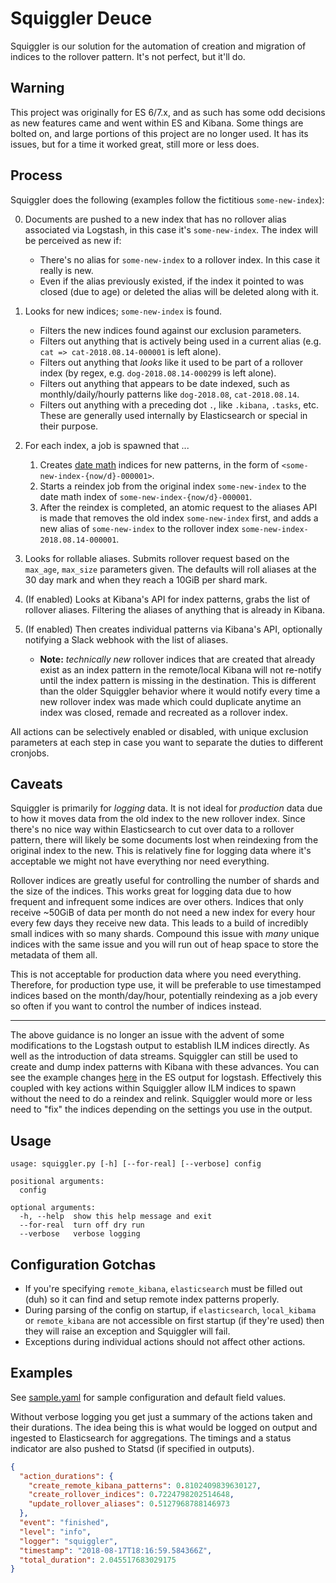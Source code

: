 # Squiggler Deuce

Squiggler is our solution for the automation of creation and migration of indices to the rollover pattern. It's not perfect, but it'll do.

## Warning

This project was originally for ES 6/7.x, and as such has some odd decisions as new features came and went within ES and Kibana. Some things are bolted on, and large portions of this project are no longer used. It has its issues, but for a time it worked great, still more or less does.

## Process

Squiggler does the following (examples follow the fictitious `some-new-index`):

0. Documents are pushed to a new index that has no rollover alias associated via Logstash, in this case it's `some-new-index`. The index will be perceived as new if:
    * There's no alias for `some-new-index` to a rollover index. In this case it really is new.
    * Even if the alias previously existed, if the index it pointed to was closed (due to age) or deleted the alias will be deleted along with it.
1. Looks for new indices; `some-new-index` is found.
    * Filters the new indices found against our exclusion parameters.
    * Filters out anything that is actively being used in a current alias (e.g. `cat => cat-2018.08.14-000001` is left alone).
    * Filters out anything that _looks_ like it used to be part of a rollover index (by regex, e.g. `dog-2018.08.14-000299` is left alone).
    * Filters out anything that appears to be date indexed, such as monthly/daily/hourly patterns like `dog-2018.08`, `cat-2018.08.14`.
    * Filters out anything with a preceding dot `.`, like `.kibana`, `.tasks`, etc. These are generally used internally by Elasticsearch or special in their purpose.
2. For each index, a job is spawned that ...
    1. Creates [date math](https://www.elastic.co/guide/en/elasticsearch/reference/current/date-math-index-names.html) indices for new patterns, in the form of `<some-new-index-{now/d}-000001>`.
    2. Starts a reindex job from the original index `some-new-index` to the date math index of `some-new-index-{now/d}-000001`.
    3. After the reindex is completed, an atomic request to the aliases API is made that removes the old index `some-new-index` first, and adds a new alias of `some-new-index` to the rollover index `some-new-index-2018.08.14-000001`.

3. Looks for rollable aliases. Submits rollover request based on the `max_age`, `max_size` parameters given. The defaults will roll aliases at the 30 day mark and when they reach a 10GiB per shard mark.
4. (If enabled) Looks at Kibana's API for index patterns, grabs the list of rollover aliases. Filtering the aliases of anything that is already in Kibana.
5. (If enabled) Then creates individual patterns via Kibana's API, optionally notifying a Slack webhook with the list of aliases.
    * **Note:** _technically new_ rollover indices that are created that already exist as an index pattern in the remote/local Kibana will not re-notify until the index pattern is missing in the destination. This is different than the older Squiggler behavior where it would notify every time a new rollover index was made which could duplicate anytime an index was closed, remade and recreated as a rollover index.

All actions can be selectively enabled or disabled, with unique exclusion parameters at each step in case you want to separate the duties to different cronjobs.

## Caveats

Squiggler is primarily for _logging_ data. It is not ideal for _production_ data due to how it moves data from the old index to the new rollover index. Since there's no nice way within Elasticsearch to cut over data to a rollover pattern, there will likely be some documents lost when reindexing from the original index to the new. This is relatively fine for logging data where it's acceptable we might not have everything nor need everything.

Rollover indices are greatly useful for controlling the number of shards and the size of the indices. This works great for logging data due to how frequent and infrequent some indices are over others. Indices that only receive ~50GiB of data per month do not need a new index for every hour every few days they receive new data. This leads to a build of incredibly small indices with so many shards. Compound this issue with _many_ unique indices with the same issue and you will run out of heap space to store the metadata of them all.

This is not acceptable for production data where you need everything. Therefore, for production type use, it will be preferable to use timestamped indices based on the month/day/hour, potentially reindexing as a job every so often if you want to control the number of indices instead.

---

The above guidance is no longer an issue with the advent of some modifications to the Logstash output to establish ILM indices directly. As well as the introduction of data streams. Squiggler can still be used to create and dump index patterns with Kibana with these advances. You can see the example changes [here](https://github.com/Battleroid/logstash-output-elasticsearch/tree/ilm_substitution_10.8.6) in the ES output for logstash. Effectively this coupled with key actions within Squiggler allow ILM indices to spawn without the need to do a reindex and relink. Squiggler would more or less need to "fix" the indices depending on the settings you use in the output.

## Usage

```
usage: squiggler.py [-h] [--for-real] [--verbose] config

positional arguments:
  config

optional arguments:
  -h, --help  show this help message and exit
  --for-real  turn off dry run
  --verbose   verbose logging
```

## Configuration Gotchas

* If you're specifying `remote_kibana`, `elasticsearch` must be filled out (duh) so it can find and setup remote index patterns properly.
* During parsing of the config on startup, if `elasticsearch`, `local_kibama` or `remote_kibana` are not accessible on first startup (if they're used) then they will raise an exception and Squiggler will fail.
* Exceptions during individual actions should not affect other actions.

## Examples

See [sample.yaml](sample.yaml) for sample configuration and default field values.

Without verbose logging you get just a summary of the actions taken and their durations. The idea being this is what would be logged on output and ingested to Elasticsearch for aggregations. The timings and a status indicator are also pushed to Statsd (if specified in outputs).

```json
{
  "action_durations": {
    "create_remote_kibana_patterns": 0.8102409839630127,
    "create_rollover_indices": 0.7224798202514648,
    "update_rollover_aliases": 0.5127968788146973
  },
  "event": "finished",
  "level": "info",
  "logger": "squiggler",
  "timestamp": "2018-08-17T18:16:59.584366Z",
  "total_duration": 2.045517683029175
}
